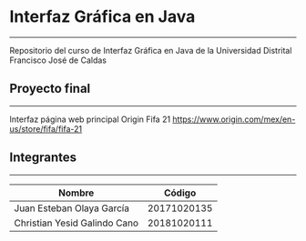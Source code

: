 # Interfaz Gráfica en Java
---
Repositorio del curso de Interfaz Gráfica en Java de la Universidad Distrital Francisco José de Caldas
## Proyecto final
---
Interfaz página web principal Origin Fifa 21
<https://www.origin.com/mex/en-us/store/fifa/fifa-21>
## Integrantes
---
|Nombre|Código|
|------|------|
|Juan Esteban Olaya García|20171020135|
|Christian Yesid Galindo Cano|20181020111|
